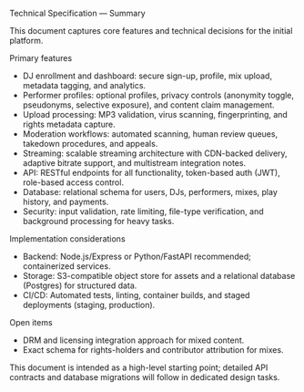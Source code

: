 Technical Specification — Summary

This document captures core features and technical decisions for the initial platform.

Primary features

- DJ enrollment and dashboard: secure sign-up, profile, mix upload, metadata tagging, and analytics.
- Performer profiles: optional profiles, privacy controls (anonymity toggle, pseudonyms, selective exposure), and content claim management.
- Upload processing: MP3 validation, virus scanning, fingerprinting, and rights metadata capture.
- Moderation workflows: automated scanning, human review queues, takedown procedures, and appeals.
- Streaming: scalable streaming architecture with CDN-backed delivery, adaptive bitrate support, and multistream integration notes.
- API: RESTful endpoints for all functionality, token-based auth (JWT), role-based access control.
- Database: relational schema for users, DJs, performers, mixes, play history, and payments.
- Security: input validation, rate limiting, file-type verification, and background processing for heavy tasks.

Implementation considerations

- Backend: Node.js/Express or Python/FastAPI recommended; containerized services.
- Storage: S3-compatible object store for assets and a relational database (Postgres) for structured data.
- CI/CD: Automated tests, linting, container builds, and staged deployments (staging, production).

Open items

- DRM and licensing integration approach for mixed content.
- Exact schema for rights-holders and contributor attribution for mixes.

This document is intended as a high-level starting point; detailed API contracts and database migrations will follow in dedicated design tasks.